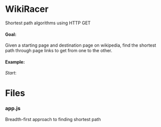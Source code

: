 # WikiRacer
Shortest path algorithms using HTTP GET

#### Goal: 
Given a starting page and destination page on wikipedia, find the shortest path through page links to get from one to the other.
#### Example: 
*Start*: 

# Files
### app.js
Breadth-first approach to finding shortest path 


